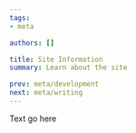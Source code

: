 ```yaml
---
tags:
- meta

authors: []

title: Site Information
summary: Learn about the site

prev: meta/development
next: meta/writing
---
```


<script lang="ts">

</script>

Text go here
